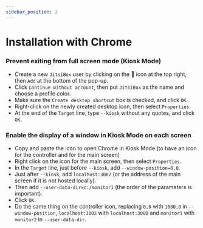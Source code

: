 ```yaml
---
sidebar_position: 2
---
```


# Installation with Chrome

### Prevent exiting from full screen mode (Kiosk Mode)

- Create a new `JitsiBox` user by clicking on the 👤 icon at the top right, then `Add` at the bottom of the pop-up.
- Click `Continue without account`, then put `JitsiBox` as the name and choose a profile color.
- Make sure the `Create desktop shortcut` box is checked, and click `OK`.
- Right-click on the newly created desktop icon, then select `Properties`.
- At the end of the `Target` line, type `--kiosk` without any quotes, and click `OK`.


### Enable the display of a window in Kiosk Mode on each screen

- Copy and paste the icon to open Chrome in Kiosk Mode (to have an icon for the controller and for the main screen)
- Right click on the icon for the main screen, then select `Properties`.
- In the `Target` line, just before `--kiosk`, add `--window-position=0,0`.
- Just after `--kiosk`, add `localhost:3002` (or the address of the main screen if it is not hosted locally).
- Then add `--user-data-dir=c:/monitor1` (the order of the parameters is important).
- Click `OK`.
- Do the same thing on the controller icon, replacing `0,0` with `1680,0` in `--window-position`, `localhost:3002` with `localhost:3000` and `monitor1` with `monitor2` in `--user-data-dir`.

